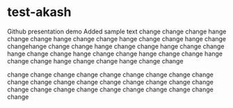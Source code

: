 # test-akash
Github presentation demo
Added sample text
change
change change
hange
change change
hange
change change
hange
change change
hange
change changehange
change change
hange
change change
hange
change change
hange
change change
hange
change change
hange
change change
hange
change change
hange
change change
hange
change change

change change
change change
change change
change change
change change
change change
change change
change change
change change
change change
change change
change change
change change
change change
